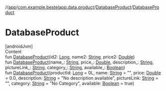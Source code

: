 //[app](../../index.md)/[com.example.bestelapp.data.product](../index.md)/[DatabaseProduct](index.md)/[DatabaseProduct](-database-product.md)



# DatabaseProduct  
[androidJvm]  
Content  
fun [DatabaseProduct](-database-product.md)(id2: [Long](https://kotlinlang.org/api/latest/jvm/stdlib/kotlin/-long/index.html), name2: [String](https://kotlinlang.org/api/latest/jvm/stdlib/kotlin/-string/index.html), price2: [Double](https://kotlinlang.org/api/latest/jvm/stdlib/kotlin/-double/index.html))  
fun [DatabaseProduct](-database-product.md)(name_: [String](https://kotlinlang.org/api/latest/jvm/stdlib/kotlin/-string/index.html), price_: [Double](https://kotlinlang.org/api/latest/jvm/stdlib/kotlin/-double/index.html), description_: [String](https://kotlinlang.org/api/latest/jvm/stdlib/kotlin/-string/index.html), pictureLink_: [String](https://kotlinlang.org/api/latest/jvm/stdlib/kotlin/-string/index.html), category_: [String](https://kotlinlang.org/api/latest/jvm/stdlib/kotlin/-string/index.html), available_: [Boolean](https://kotlinlang.org/api/latest/jvm/stdlib/kotlin/-boolean/index.html))  
fun [DatabaseProduct](-database-product.md)(productId: [Long](https://kotlinlang.org/api/latest/jvm/stdlib/kotlin/-long/index.html) = 0L, name: [String](https://kotlinlang.org/api/latest/jvm/stdlib/kotlin/-string/index.html) = "", price: [Double](https://kotlinlang.org/api/latest/jvm/stdlib/kotlin/-double/index.html) = 0.0, description: [String](https://kotlinlang.org/api/latest/jvm/stdlib/kotlin/-string/index.html) = "No description available", pictureLink: [String](https://kotlinlang.org/api/latest/jvm/stdlib/kotlin/-string/index.html) = "", category: [String](https://kotlinlang.org/api/latest/jvm/stdlib/kotlin/-string/index.html) = "No Category", available: [Boolean](https://kotlinlang.org/api/latest/jvm/stdlib/kotlin/-boolean/index.html) = true)  



